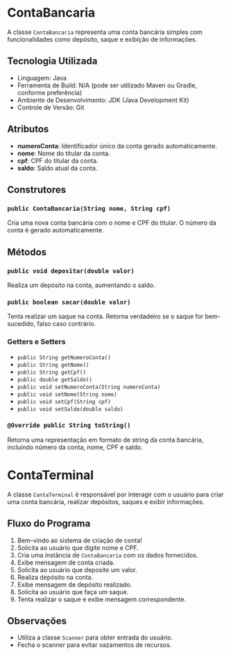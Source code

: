 # ContaBancaria

A classe `ContaBancaria` representa uma conta bancária simples com funcionalidades como depósito, saque e exibição de informações.

## Tecnologia Utilizada

- Linguagem: Java
- Ferramenta de Build: N/A (pode ser utilizado Maven ou Gradle, conforme preferência)
- Ambiente de Desenvolvimento: JDK (Java Development Kit)
- Controle de Versão: Git


## Atributos

- **numeroConta**: Identificador único da conta gerado automaticamente.
- **nome**: Nome do titular da conta.
- **cpf**: CPF do titular da conta.
- **saldo**: Saldo atual da conta.

## Construtores

### `public ContaBancaria(String nome, String cpf)`

Cria uma nova conta bancária com o nome e CPF do titular. O número da conta é gerado automaticamente.

## Métodos

### `public void depositar(double valor)`

Realiza um depósito na conta, aumentando o saldo.

### `public boolean sacar(double valor)`

Tenta realizar um saque na conta. Retorna verdadeiro se o saque for bem-sucedido, falso caso contrário.

### Getters e Setters

- `public String getNumeroConta()`
- `public String getNome()`
- `public String getCpf()`
- `public double getSaldo()`
- `public void setNumeroConta(String numeroConta)`
- `public void setNome(String nome)`
- `public void setCpf(String cpf)`
- `public void setSaldo(double saldo)`

### `@Override public String toString()`

Retorna uma representação em formato de string da conta bancária, incluindo número da conta, nome, CPF e saldo.

# ContaTerminal

A classe `ContaTerminal` é responsável por interagir com o usuário para criar uma conta bancária, realizar depósitos, saques e exibir informações.

## Fluxo do Programa

1. Bem-vindo ao sistema de criação de conta!
2. Solicita ao usuário que digite nome e CPF.
3. Cria uma instância de `ContaBancaria` com os dados fornecidos.
4. Exibe mensagem de conta criada.
5. Solicita ao usuário que deposite um valor.
6. Realiza depósito na conta.
7. Exibe mensagem de depósito realizado.
8. Solicita ao usuário que faça um saque.
9. Tenta realizar o saque e exibe mensagem correspondente.

## Observações

- Utiliza a classe `Scanner` para obter entrada do usuário.
- Fecha o scanner para evitar vazamentos de recursos.

